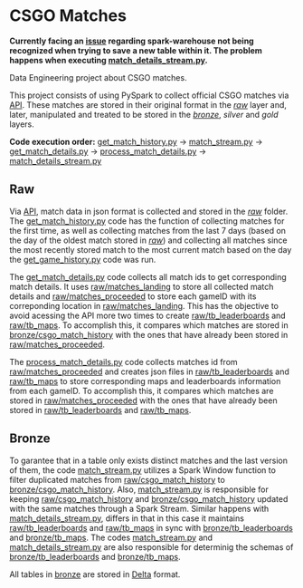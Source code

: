 # CSGO Matches

**Currently facing an [issue](#https://stackoverflow.com/questions/74514115/pyspark-not-finding-database-in-spark-warehouse) regarding spark-warehouse not being recognized when trying to save a new table within it. The problem happens when executing [match_details_stream.py][16].**

Data Engineering project about CSGO matches.

This project consists of using PySpark to collect official CSGO matches via [API][1]. These matches are stored in their original format in the [_raw_](#raw) layer and, later, manipulated and treated to be stored in the  [_bronze_](#bronze), _silver_ and _gold_ layers.

**Code execution order:** [get_match_history.py][3] -> [match_stream.py][12] -> [get_match_details.py][6] -> [process_match_details.py][11] -> [match_details_stream.py][16]

## Raw

Via [API][1], match data in json format is collected and stored in the [_raw_][2] folder. The [get_match_history.py][3] code has the function of collecting matches for the first time, as well as collecting matches from the last 7 days (based on the day of the oldest match stored in [_raw_][4]) and collecting all matches since the most recently stored match to the most current match based on the day the [get_game_history.py][5] code was run.

The [get_match_details.py][6] code collects all match ids to get corresponding match details. It uses [raw/matches_landing][7] to store all collected match details and [raw/matches_proceeded][8] to store each gameID with its correponding location in [raw/matches_landing][7]. This has the objective to avoid acessing the API more two times to create [raw/tb_leaderboards][9] and [raw/tb_maps][10]. To accomplish this, it compares which matches are stored in [bronze/csgo_match_history][13] with the ones that have already been stored in [raw/matches_proceeded][8].

The [process_match_details.py][11] code collects matches id from [raw/matches_proceeded][8] and creates json files in [raw/tb_leaderboards][9] and [raw/tb_maps][10] to store corresponding maps and leaderboards information from each gameID. To accomplish this, it compares which matches are stored in [raw/matches_proceeded][8] with the ones that have already been stored in [raw/tb_leaderboards][9] and [raw/tb_maps][10].

## Bronze

To garantee that in a table only exists distinct matches and the last version of them, the code [match_stream.py][12] utilizes a Spark Window function to filter duplicated matches from [raw/csgo_match_history][2] to [bronze/csgo_match_history][13]. Also, [match_stream.py][12] is responsible for keeping [raw/csgo_match_history][2] and [bronze/csgo_match_history][13] updated with the same matches through a Spark Stream. Similar happens with [match_details_stream.py][16], differs in that in this case it maintains [raw/tb_leaderboards][9] and [raw/tb_maps][10] in sync with [bronze/tb_leaderboards][17] and [bronze/tb_maps][18]. The codes [match_stream.py][12] and [match_details_stream.py][16] are also responsible for determinig the schemas of [bronze/tb_leaderboards][17] and [bronze/tb_maps][18].

All tables in [bronze][14] are stored in [Delta][15] format.

[1]: https://sportsdata.io/developers/api-documentation/csgo
[2]: #/raw/csgo_match_history/
[3]: #/get_match_history.py
[4]: #/raw/csgo_match_history/
[5]: #/get_game_details.py
[6]: #/get_match_details.py
[7]: #/raw/matches_landing/
[8]: #/raw/matches_proceeded/
[9]: #/raw/tb_leaderboards/
[10]: #/raw/tb_maps/
[11]: #/process_match_details.py
[12]: #/match_stream.py
[13]: #/spark-warehouse/bronze.db/csgo_match_history/
[14]: #/spark-warehouse/bronze.db/
[15]: https://delta.io/
[16]: #/match_details_stream.py
[17]: #/spark-warehouse/bronze.db/tb_leaderboards/
[18]: #/spark-warehouse/bronze.db/tb_maps/